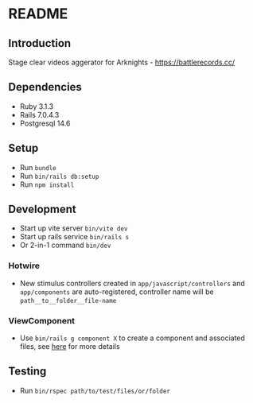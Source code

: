 # README
## Introduction
Stage clear videos aggerator for Arknights - https://battlerecords.cc/
## Dependencies
- Ruby 3.1.3
- Rails 7.0.4.3
- Postgresql 14.6
## Setup
- Run `bundle`
- Run `bin/rails db:setup`
- Run `npm install`
## Development
- Start up vite server `bin/vite dev`
- Start up rails service `bin/rails s`
- Or 2-in-1 command `bin/dev`
### Hotwire
- New stimulus controllers created in `app/javascript/controllers` and `app/components` are auto-registered, controller name will be `path__to__folder__file-name`
### ViewComponent
- Use `bin/rails g component X` to create a component and associated files, see [here](https://viewcomponent.org/guide/generators.html) for more details
## Testing
- Run `bin/rspec path/to/test/files/or/folder`

